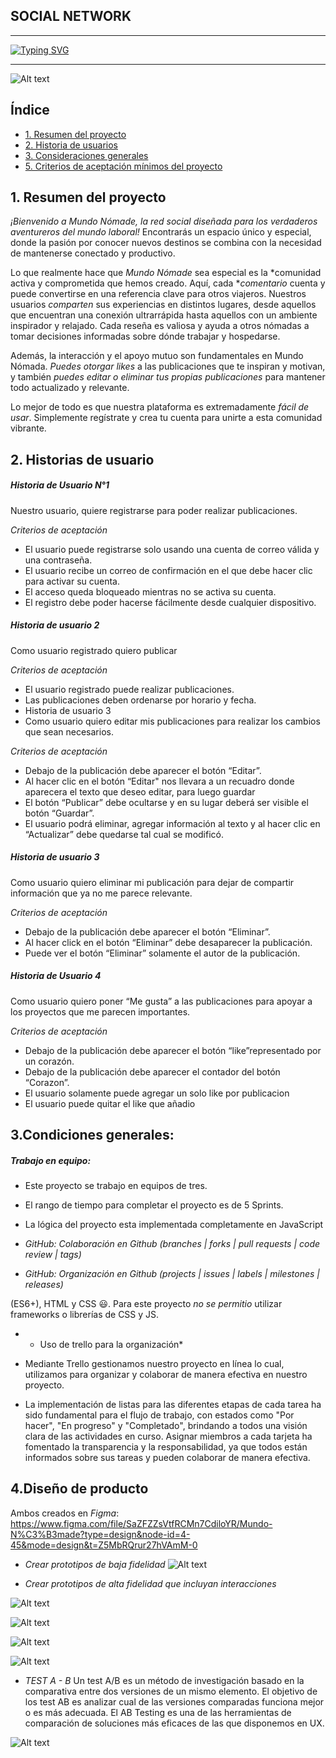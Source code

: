 ## SOCIAL NETWORK

------------


[![Typing SVG](https://readme-typing-svg.demolab.com?font=nonito&size=33&duration=4000&pause=1000&color=237BA1&center=verdadero&vCenter=FALSO&repeat=verdadero&width=435&lines=Mundo+N%C3%B3made)](https://git.io/typing-svg)

------------
![Alt text](<src/img/Vistamovil.jpeg>)
## Índice

* [1. Resumen del proyecto](#1-resumen-del-proyecto)
* [2. Historia de usuarios](#2-historias-de-usuarios)
* [3. Consideraciones generales](#3-consideraciones-generales)
* [5. Criterios de aceptación mínimos del proyecto](#5-criterios-de-aceptación-mínimos-del-proyecto)

## 1. Resumen del proyecto
*¡Bienvenido a Mundo Nómade, la red social diseñada para los verdaderos aventureros del mundo laboral!* Encontrarás un espacio único y especial, donde la pasión por conocer nuevos destinos se combina con la necesidad de mantenerse conectado y productivo.

Lo que realmente hace que *Mundo Nómade* sea especial es la *comunidad activa y comprometida que hemos creado. Aquí, cada **comentario* cuenta y puede convertirse en una referencia clave para otros viajeros. Nuestros usuarios *comparten* sus experiencias en distintos lugares, desde aquellos que encuentran una conexión ultrarrápida hasta aquellos con un ambiente inspirador y relajado. Cada reseña es valiosa y ayuda a otros nómadas a tomar decisiones informadas sobre dónde trabajar y hospedarse.

Además, la interacción y el apoyo mutuo son fundamentales en Mundo Nómada. *Puedes otorgar likes* a las publicaciones que te inspiran y motivan, y también *puedes editar o eliminar tus propias publicaciones* para mantener todo actualizado y relevante.

Lo mejor de todo es que nuestra plataforma es extremadamente *fácil de usar*. Simplemente regístrate y crea tu cuenta para unirte a esta comunidad vibrante.
## 2. Historias de usuario
#####  Historia de Usuario N°1
Nuestro usuario, quiere registrarse para poder realizar publicaciones.

*Criterios de aceptación*
- El usuario puede registrarse solo usando una cuenta de correo válida y una contraseña.
- El usuario recibe un correo de confirmación en el que debe hacer clic para activar su cuenta.
- El acceso queda bloqueado mientras no se activa su cuenta.
- El registro debe poder hacerse fácilmente desde cualquier dispositivo.

##### Historia de usuario 2
Como usuario registrado quiero publicar

*Criterios de aceptación*
- El usuario registrado puede realizar publicaciones.
- Las publicaciones deben ordenarse por horario y fecha.
- Historia de usuario 3
- Como usuario quiero editar mis publicaciones para realizar los cambios que sean necesarios.

*Criterios de aceptación*
- Debajo de la publicación debe aparecer el botón “Editar”.
- Al hacer clic en el botón “Editar" nos llevara a un recuadro donde aparecera el texto que deseo editar, para luego guardar
- El botón “Publicar” debe ocultarse y en su lugar deberá ser visible el botón “Guardar”.
- El usuario podrá eliminar, agregar información al texto y al hacer clic en “Actualizar” debe quedarse tal cual se modificó.

##### Historia de usuario 3
Como usuario quiero eliminar mi publicación para dejar de compartir información que ya no me parece relevante.

*Criterios de aceptación*
- Debajo de la publicación debe aparecer el botón “Eliminar”.
- Al hacer click en el botón “Eliminar” debe desaparecer la publicación.
- Puede ver el botón “Eliminar” solamente el autor de la publicación.

##### Historia de Usuario 4
Como usuario quiero poner “Me gusta” a las publicaciones para apoyar a los proyectos que me parecen importantes.

*Criterios de aceptación*
- Debajo de la publicación debe aparecer el botón “like”representado por un corazón.
- Debajo de la publicación debe aparecer el contador del botón “Corazon”.
- El usuario solamente puede agregar un solo like por publicacion
- El usuario puede quitar el like que añadio
 ## 3.Condiciones generales:

##### Trabajo en equipo: 
* Este proyecto se trabajo en equipos de tres.

* El rango de tiempo para completar el proyecto es de  5 Sprints.

* La lógica del proyecto  esta implementada completamente en JavaScript

-  *GitHub: Colaboración en Github (branches | forks | pull requests | code review | tags)*

-  *GitHub: Organización en Github (projects | issues | labels | milestones | releases)*

  (ES6+), HTML y CSS :smiley:. Para este proyecto *no se permitio* utilizar
  frameworks o librerías de CSS y JS.

- * Uso de trello para la organización*

- Mediante Trello gestionamos nuestro proyecto en línea lo cual,  utilizamos para organizar y colaborar de manera efectiva en nuestro proyecto.

- La implementación de listas para las diferentes etapas de cada tarea ha sido fundamental para el flujo de trabajo, con estados como "Por hacer", "En progreso" y "Completado", brindando a todos una visión clara de las actividades en curso. Asignar miembros a cada tarjeta ha fomentado la transparencia y la responsabilidad, ya que todos están informados sobre sus tareas y pueden colaborar de manera efectiva.

 ## 4.Diseño de producto

Ambos creados en *Figma*: https://www.figma.com/file/SaZFZZsVtfRCMn7CdiloYR/Mundo-N%C3%B3made?type=design&node-id=4-45&mode=design&t=Z5MbRQrur27hVAmM-0

-  *Crear prototipos de baja fidelidad*
![Alt text](<src/img/prototipo-baja.jpeg>)

-  *Crear prototipos de alta fidelidad que incluyan interacciones*

![Alt text](<src/img/Alta.jpeg>)

![Alt text](<src/img/post.jpeg>)

![Alt text](<src/img/intro(2).jpeg>)

![Alt text](<src/img/new.jpeg>)

- *TEST A - B*
Un test A/B es un método de investigación basado en la comparativa entre dos versiones de un mismo elemento. El objetivo de los test AB es analizar cual de las versiones comparadas funciona mejor o es más adecuada. El AB Testing es una de las herramientas de comparación de soluciones más eficaces de las que disponemos en UX.

![Alt text](<src/img/test.jpeg>)
